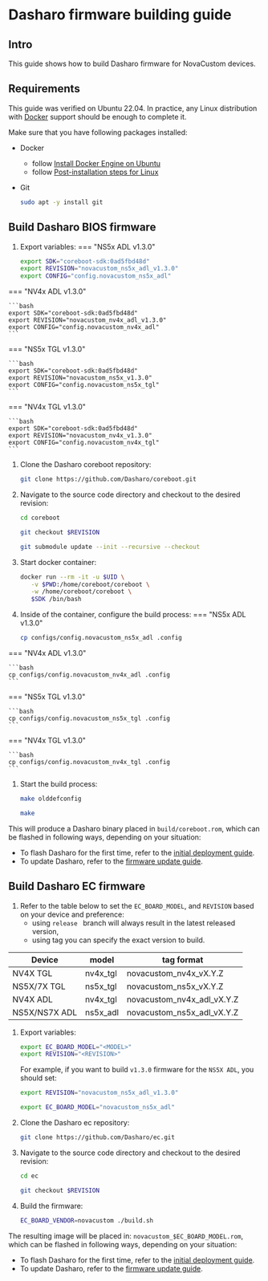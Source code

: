 # Dasharo firmware building guide

## Intro

This guide shows how to build Dasharo firmware for NovaCustom devices.

## Requirements

This guide was verified on Ubuntu 22.04. In practice, any Linux distribution
with [Docker](https://www.docker.com/) support should be enough to complete it.

Make sure that you have following packages installed:

* Docker
    - follow [Install Docker Engine on Ubuntu](https://docs.docker.com/engine/install/ubuntu/)
    - follow [Post-installation steps for Linux](https://docs.docker.com/engine/install/linux-postinstall/)
* Git

    ```bash
    sudo apt -y install git
    ```

## Build Dasharo BIOS firmware

1. Export variables:
=== "NS5x ADL v1.3.0"

    ```bash
    export SDK="coreboot-sdk:0ad5fbd48d"
    export REVISION="novacustom_ns5x_adl_v1.3.0"
    export CONFIG="config.novacustom_ns5x_adl"
    ```

=== "NV4x ADL v1.3.0"

    ```bash
    export SDK="coreboot-sdk:0ad5fbd48d"
    export REVISION="novacustom_nv4x_adl_v1.3.0"
    export CONFIG="config.novacustom_nv4x_adl"
    ```

=== "NS5x TGL v1.3.0"

    ```bash
    export SDK="coreboot-sdk:0ad5fbd48d"
    export REVISION="novacustom_ns5x_v1.3.0"
    export CONFIG="config.novacustom_ns5x_tgl"
    ```

=== "NV4x TGL v1.3.0"

    ```bash
    export SDK="coreboot-sdk:0ad5fbd48d"
    export REVISION="novacustom_nv4x_v1.3.0"
    export CONFIG="config.novacustom_nv4x_tgl"
    ```

1. Clone the Dasharo coreboot repository:

    ```bash
    git clone https://github.com/Dasharo/coreboot.git
    ```

1. Navigate to the source code directory and checkout to the desired revision:

    ```bash
    cd coreboot
    ```

    ```bash
    git checkout $REVISION
    ```

    ```bash
    git submodule update --init --recursive --checkout
    ```

1. Start docker container:


    ```bash
    docker run --rm -it -u $UID \
       -v $PWD:/home/coreboot/coreboot \
       -w /home/coreboot/coreboot \
       $SDK /bin/bash
    ```

1. Inside of the container, configure the build process:
=== "NS5x ADL v1.3.0"

    ```bash
    cp configs/config.novacustom_ns5x_adl .config
    ```

=== "NV4x ADL v1.3.0"

    ```bash
    cp configs/config.novacustom_nv4x_adl .config
    ```

=== "NS5x TGL v1.3.0"

    ```bash
    cp configs/config.novacustom_ns5x_tgl .config
    ```

=== "NV4x TGL v1.3.0"

    ```bash
    cp configs/config.novacustom_nv4x_tgl .config
    ```


1. Start the build process:

    ```bash
    make olddefconfig
    ```

    ```bash
    make
    ```

This will produce a Dasharo binary placed in `build/coreboot.rom`, which can be
flashed in following ways, depending on your situation:

* To flash Dasharo for the first time, refer to the
  [initial deployment guide](initial-deployment.md).
* To update Dasharo, refer to the [firmware update guide](firmware-update.md).

## Build Dasharo EC firmware

1. Refer to the table below to set the `EC_BOARD_MODEL`, and `REVISION` based
   on your device and preference:
    - using `release ` branch will always result in the latest released version,
    - using tag you can specify the exact version to build.

| Device        | model    | tag format                 |
|---------------|----------|----------------------------|
| NV4X TGL      | nv4x_tgl | novacustom_nv4x_vX.Y.Z     |
| NS5X/7X TGL   | ns5x_tgl | novacustom_ns5x_vX.Y.Z     |
| NV4X ADL      | nv4x_tgl | novacustom_nv4x_adl_vX.Y.Z |
| NS5X/NS7X ADL | ns5x_adl | novacustom_ns5x_adl_vX.Y.Z |

1. Export variables:

    ```bash
    export EC_BOARD_MODEL="<MODEL>"
    export REVISION="<REVISION>"
    ```

    For example, if you want to build `v1.3.0` firmware for the `NS5X ADL`, you
    should set:

    ```bash
    export REVISION="novacustom_ns5x_adl_v1.3.0"
    ```

    ```bash
    export EC_BOARD_MODEL="novacustom_ns5x_adl"
    ```

1. Clone the Dasharo ec repository:

    ```bash
    git clone https://github.com/Dasharo/ec.git
    ```

1. Navigate to the source code directory and checkout to the desired revision:

    ```bash
    cd ec
    ```

    ```bash
    git checkout $REVISION
    ```

1. Build the firmware:

    ```bash
    EC_BOARD_VENDOR=novacustom ./build.sh
    ```

The resulting image will be placed in: `novacustom_$EC_BOARD_MODEL.rom`, which
can be flashed in following ways, depending on your situation:

* To flash Dasharo for the first time, refer to the
  [initial deployment guide](initial-deployment.md).
* To update Dasharo, refer to the [firmware update guide](firmware-update.md).
